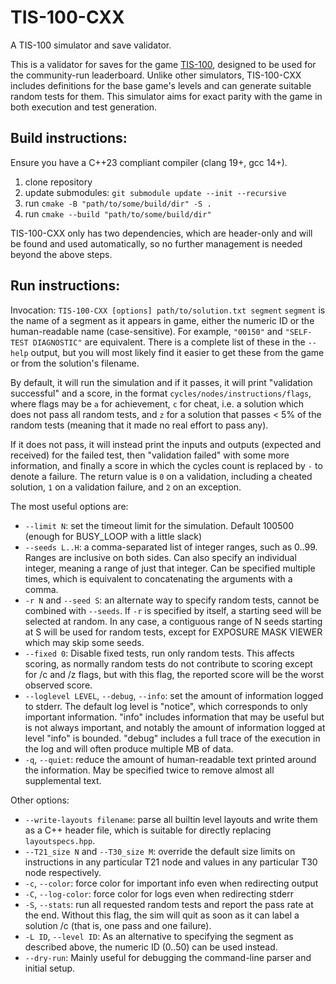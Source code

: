 # TIS-100-CXX
A TIS-100 simulator and save validator.

This is a validator for saves for the game
[TIS-100](https://zachtronics.com/tis-100/), designed to be used for the 
community-run leaderboard. Unlike other simulators, TIS-100-CXX includes
definitions for the base game's levels and can generate suitable random tests
for them. This simulator aims for exact parity with the game in both execution
and test generation.

## Build instructions:

Ensure you have a C++23 compliant compiler (clang 19+, gcc 14+).

1. clone repository
2. update submodules: `git submodule update --init --recursive`
2. run `cmake -B "path/to/some/build/dir" -S .`
3. run `cmake --build "path/to/some/build/dir"`

TIS-100-CXX only has two dependencies, which are header-only and will be found
and used automatically, so no further management is needed beyond the above
steps.

## Run instructions:

Invocation:
`TIS-100-CXX [options] path/to/solution.txt segment`
`segment` is the name of a segment as it appears in game, either the numeric ID
or the human-readable name (case-sensitive). For example, `"00150"` and
`"SELF-TEST DIAGNOSTIC"` are equivalent. There is a complete list of these in
the `--help` output, but you will most likely find it easier to get these from
the game or from the solution's filename. 

By default, it will run the simulation and if it passes, it will print
"validation successful" and a score, in the format 
`cycles/nodes/instructions/flags`, where flags may be `a` for achievement,
`c` for cheat, i.e. a solution which does not pass all random tests,
and `z` for a solution that passes < 5% of the random tests
(meaning that it made no real effort to pass any).

If it does not pass, it will instead print the inputs and outputs
(expected and received) for the failed test, then
"validation failed" with some more information, and finally a score in which
the cycles count is replaced by `-` to denote a failure. The return value is `0`
on a validation, including a cheated solution, `1` on a validation failure,
and `2` on an exception.

The most useful options are:
- `--limit N`: set the timeout limit for the simulation. Default 100500 (enough
  for BUSY_LOOP with a little slack)
- `--seeds L..H`: a comma-separated list of integer ranges, such as 0..99.
  Ranges are inclusive on both sides. Can also specify an individual integer,
  meaning a range of just that integer. Can be specified multiple times, which
  is equivalent to concatenating the arguments with a comma.
- `-r N` and `--seed S`: an alternate way to specify random tests, cannot be
  combined with `--seeds`. If `-r` is specified by itself, a starting seed will
  be selected at random. In any case, a contiguous range of N seeds starting at
  S will be used for random tests, except for EXPOSURE MASK VIEWER which may
  skip some seeds.
- `--fixed 0`: Disable fixed tests, run only random tests. This affects scoring,
  as normally random tests do not contribute to scoring except for /c and /z
  flags, but with this flag, the reported score will be the worst observed
  score.
- `--loglevel LEVEL`, `--debug`, `--info`: set the amount of information logged
  to stderr. The default log level is "notice", which corresponds to only
  important information. "info" includes information that may be useful but is
  not always important, and notably the amount of information logged at level
  "info" is bounded. "debug" includes a full trace of the execution in the
  log and will often produce multiple MB of data.
- `-q`, `--quiet`: reduce the amount of human-readable text printed around the
  information. May be specified twice to remove almost all supplemental text.
  
Other options:
- `--write-layouts filename`: parse all builtin level layouts and write them as
  a C++ header file, which is suitable for directly replacing `layoutspecs.hpp`.
- `--T21_size N` and `--T30_size M`: override the default size limits on
  instructions in any particular T21 node and values in any particular T30 node
  respectively.
- `-c`, `--color`: force color for important info even when redirecting output
- `-C`, `--log-color`: force color for logs even when redirecting stderr
- `-S`, `--stats`: run all requested random tests and report the pass rate at
  the end. Without this flag, the sim will quit as soon as it can label a
  solution /c (that is, one pass and one failure).
- `-L ID`, `--level ID`: As an alternative to specifying the segment as
  described above, the numeric ID (0..50) can be used instead.
- `--dry-run`: Mainly useful for debugging the command-line parser and initial
  setup.
